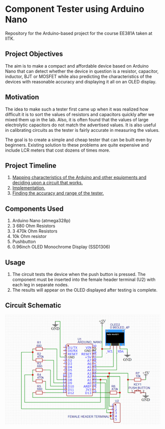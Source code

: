# Component Tester using Arduino Nano
Repository for the Arduino-based project for the course EE381A taken at IITK.

## Project Objectives
The aim is to make a compact and affordable device based on Arduino Nano that can detect whether the device in question is a resistor, capacitor, inductor, BJT or MOSFET while also predicting the characteristics of the devices with reasonable accuracy and displaying it all on an OLED display.

## Motivation
The idea to make such a tester first came up when it was realized how difficult it is to sort the values of resistors and capacitors quickly after we mixed them up in the lab. Also, it is often found that the values of large electrolytic capacitors do not match the advertised values. It is also useful in calibrating circuits as the tester is fairly accurate in measuring the values.

The goal is to create a simple and cheap tester that can be built even by beginners. Existing solution to these problems are quite expensive and include LCR meters that cost dozens of times more.

## Project Timeline
1. [Mapping characteristics of the Arduino and other equipments and deciding upon a circuit that works.](#circuit-schematic)
2. [Implementation.](#implementation)
3. [Finding the accuracy and range of the tester.](#results)

## Components Used
1. Arduino Nano (atmega328p)
2. 3 680 Ohm Resistors
3. 3 470k Ohm Resistors
4. 10k Ohm resistor
5. Pushbutton
6. 0.96inch OLED Monochrome Display (SSD1306)

## Usage
1. The circuit tests the device when the push button is pressed. The component must be inserted into the female header terminal (U2) 
with each leg in separate nodes.
2. The results will appear on the OLED displayed after testing is complete.

## Circuit Schematic

![The Circuit Diagram](https://github.com/ayucd/ComponentTester/blob/main/Circuit.png)



